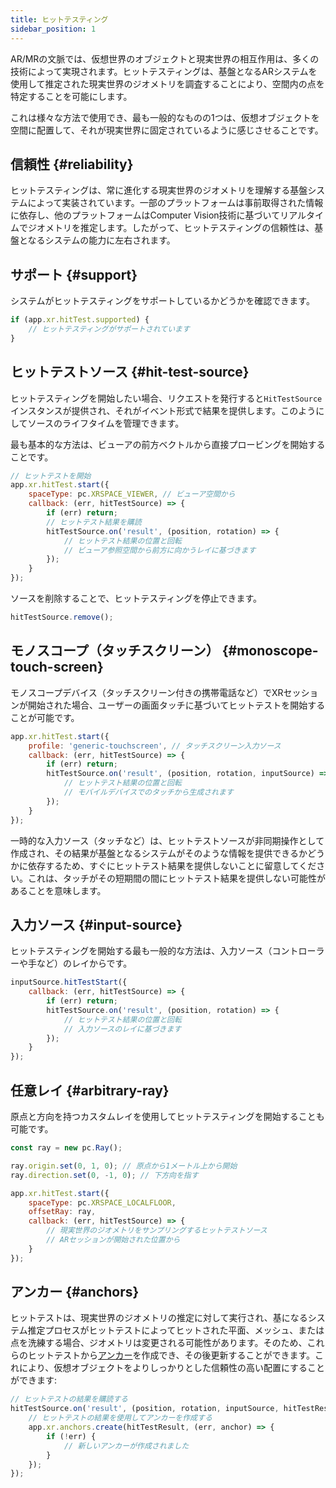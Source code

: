 ```yaml
---
title: ヒットテスティング
sidebar_position: 1
---
```


AR/MRの文脈では、仮想世界のオブジェクトと現実世界の相互作用は、多くの技術によって実現されます。ヒットテスティングは、基盤となるARシステムを使用して推定された現実世界のジオメトリを調査することにより、空間内の点を特定することを可能にします。

これは様々な方法で使用でき、最も一般的なものの1つは、仮想オブジェクトを空間に配置して、それが現実世界に固定されているように感じさせることです。

## 信頼性 {#reliability}

ヒットテスティングは、常に進化する現実世界のジオメトリを理解する基盤システムによって実装されています。一部のプラットフォームは事前取得された情報に依存し、他のプラットフォームはComputer Vision技術に基づいてリアルタイムでジオメトリを推定します。したがって、ヒットテスティングの信頼性は、基盤となるシステムの能力に左右されます。

## サポート {#support}

システムがヒットテスティングをサポートしているかどうかを確認できます。

```javascript
if (app.xr.hitTest.supported) {
    // ヒットテスティングがサポートされています
}
```

## ヒットテストソース {#hit-test-source}

ヒットテスティングを開始したい場合、リクエストを発行すると`HitTestSource`インスタンスが提供され、それがイベント形式で結果を提供します。このようにしてソースのライフタイムを管理できます。

最も基本的な方法は、ビューアの前方ベクトルから直接プロービングを開始することです。

```javascript
// ヒットテストを開始
app.xr.hitTest.start({
    spaceType: pc.XRSPACE_VIEWER, // ビューア空間から
    callback: (err, hitTestSource) => {
        if (err) return;
        // ヒットテスト結果を購読
        hitTestSource.on('result', (position, rotation) => {
            // ヒットテスト結果の位置と回転
            // ビューア参照空間から前方に向かうレイに基づきます
        });
    }
});
```

ソースを削除することで、ヒットテスティングを停止できます。

```javascript
hitTestSource.remove();
```

## モノスコープ（タッチスクリーン） {#monoscope-touch-screen}

モノスコープデバイス（タッチスクリーン付きの携帯電話など）でXRセッションが開始された場合、ユーザーの画面タッチに基づいてヒットテストを開始することが可能です。

```javascript
app.xr.hitTest.start({
    profile: 'generic-touchscreen', // タッチスクリーン入力ソース
    callback: (err, hitTestSource) => {
        if (err) return;
        hitTestSource.on('result', (position, rotation, inputSource) => {
            // ヒットテスト結果の位置と回転
            // モバイルデバイスでのタッチから生成されます
        });
    }
});
```

一時的な入力ソース（タッチなど）は、ヒットテストソースが非同期操作として作成され、その結果が基盤となるシステムがそのような情報を提供できるかどうかに依存するため、すぐにヒットテスト結果を提供しないことに留意してください。これは、タッチがその短期間の間にヒットテスト結果を提供しない可能性があることを意味します。

## 入力ソース {#input-source}

ヒットテスティングを開始する最も一般的な方法は、入力ソース（コントローラーや手など）のレイからです。

```javascript
inputSource.hitTestStart({
    callback: (err, hitTestSource) => {
        if (err) return;
        hitTestSource.on('result', (position, rotation) => {
            // ヒットテスト結果の位置と回転
            // 入力ソースのレイに基づきます
        });
    }
});
```

## 任意レイ {#arbitrary-ray}

原点と方向を持つカスタムレイを使用してヒットテスティングを開始することも可能です。

```javascript
const ray = new pc.Ray();

ray.origin.set(0, 1, 0); // 原点から1メートル上から開始
ray.direction.set(0, -1, 0); // 下方向を指す

app.xr.hitTest.start({
    spaceType: pc.XRSPACE_LOCALFLOOR,
    offsetRay: ray,
    callback: (err, hitTestSource) => {
        // 現実世界のジオメトリをサンプリングするヒットテストソース
        // ARセッションが開始された位置から
    }
});
```

## アンカー {#anchors}

ヒットテストは、現実世界のジオメトリの推定に対して実行され、基になるシステム推定プロセスがヒットテストによってヒットされた平面、メッシュ、または点を洗練する場合、ジオメトリは変更される可能性があります。そのため、これらのヒットテストから[アンカー][1]を作成でき、その後更新することができます。これにより、仮想オブジェクトをよりしっかりとした信頼性の高い配置にすることができます:

```javascript
// ヒットテストの結果を購読する
hitTestSource.on('result', (position, rotation, inputSource, hitTestResult) => {
    // ヒットテストの結果を使用してアンカーを作成する
    app.xr.anchors.create(hitTestResult, (err, anchor) => {
        if (!err) {
            // 新しいアンカーが作成されました
        }
    });
});
```

[1]: /user-manual/xr/ar/anchors/
